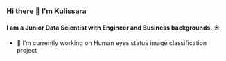### Hi there 👋 I'm Kulissara
#### I am a Junior Data Scientist with Engineer and Business backgrounds. :sunny:

- 🔭 I’m currently working on Human eyes status image classification project
 
<!--
**KulissaraSingha/KulissaraSingha** is a ✨ _special_ ✨ repository because its `README.md` (this file) appears on your GitHub profile.

Here are some ideas to get you started:

- 🔭 I’m currently working on ...
- 🌱 I’m currently learning ...
- 👯 I’m looking to collaborate on ...
- 🤔 I’m looking for help with ...
- 💬 Ask me about ...
- 📫 How to reach me: ...
- 😄 Pronouns: ...
- ⚡ Fun fact: ...
-->
